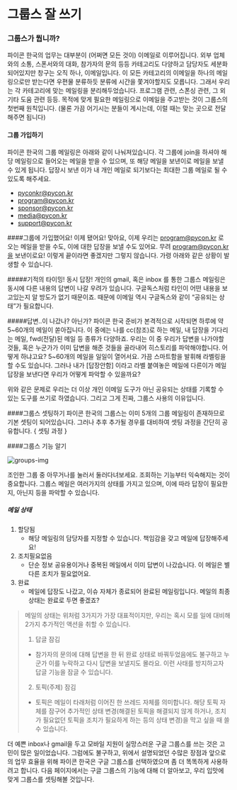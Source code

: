 # 그룹스 잘 쓰기

### 그룹스가 뭡니까?
파이콘 한국의 업무는 대부분이 (어쩌면 모든 것이) 이메일로 이루어집니다. 외부 업체와의 소통, 스폰서와의 대화, 참가자의 문의 등등 카테고리도 다양하고 담당자도 세분화되어있지만 창구는 오직 하나, 이메일입니다. 이 모든 카테고리의 이메일을 하나의 메일링으로만 받는다면 우편물 분류하듯 분류에 시간을 쫓겨야할지도 모릅니다. 그래서 우리는 각 카테고리에 맞는 메일링을 분리해두었습니다. 프로그램 관련, 스폰싱 관련, 그 외 기타 도움 관련 등등. 목적에 맞게 필요한 메일링으로 이메일을 주고받는 것이 그룹스의 첫번째 원칙입니다. (물론 가끔 어기시는 분들이 계시는데, 이럴 때는 맞는 곳으로 전달해주면 됩니다)

#### 그룹 가입하기
파이콘 한국의 그룹 메일링은 아래와 같이 나눠져있습니다. 각 그룹에 join을 하셔야 해당 메일링으로 들어오는 메일을 받을 수 있으며, 또 해당 메일을 보낸이로 메일을 보낼 수 있게 됩니다. 답장시 보낸 이가 내 개인 메일로 되기보다는 최대한 그룹 메일로 될 수 있도록 해주세요.

- [pyconkr@pycon.kr]()
- [program@pycon.kr]()
- [sponsor@pycon.kr]()
- [media@pycon.kr]()
- [support@pycon.kr]()

####그룹에 가입했어요! 이제 됐어요!
맞아요, 이제 우리는 program@pycon.kr 로 오는 메일을 받을 수도, 이에 대한 답장을 보낼 수도 있어요. 무려 program@pycon.kr을 보낸이로요! 이렇게 끝이라면 좋겠지만 그렇지 않습니다. 가령 아래와 같은 상황이 발생할 수 있습니다.

#####기적의 타이밍! 동시 답장!
개인의 gmail, 혹은 inbox 를 통한 그룹스 메일링은 동시에 다른 내용의 답변이 나갈 우려가 있습니다. 구글독스처럼 타인이 어떤 내용을 보고있는지 알 방도가 없기 때문이죠. 때문에 이메일 역시 구글독스와 같이 “공유되는 상태”가 필요합니다.

#####답변..이 나갔나? 아닌가?
파이콘 한국 준비가 본격적으로 시작되면 하루에 약 5~60개의 메일이 쏟아집니다. 이 중에는 나를 cc(참조)로 하는 메일, 내 답장을 기다리는 메일, fwd(전달)된 메일 등 종류가 다양하죠. 우리는 이 중 우리가 답변을 나가야할 것들, 혹은 누군가가 이미 답변을 해준 것들을 골라내어 히스토리를 파악해야합니다. 어떻게 하냐고요? 5~60개의 메일을 일일이 열어서요. 가끔 스마트함을 발휘해 라벨링을 할 수도 있습니다. 그러나 내가 [답장안함] 이라고 라벨 붙여놓은 메일에 다른이가 메일 답장을 보낸다면 우리가 어떻게 파악할 수 있을까요? 

위와 같은 문제로 우리는 더 이상 개인 이메일 도구가 아닌 공유되는 상태를 기록할 수 있는 도구를 쓰기로 하였습니다. 그리고 그게 진짜, 그룹스 사용의 이유입니다.

####그룹스 셋팅하기
파이콘 한국의 그룹스는 이미 5개의 그룹 메일링이 존재하므로 기본 셋팅이 되어있습니다. 그러나 추후 추가될 경우를 대비하여 셋팅 과정을 간단히 공유합니다.
{ 셋팅 과정 }

####그룹스 기능 알기

![groups-img](https://lh6.googleusercontent.com/1Hkizqv3K3bI2WtscTLSe9a1m0XLCAp4j91LMF3lKaIYhrjzWb1RvJWuv5r5dDOL_wS6l9aQwNoSfw_HaOTbqGuJoJNeFEqnawyuGn1aFPk7ZoDc7q9RF_C5O5xKfOXVLTgnjtLs)


조인한 그룹 중 아무거나를 눌러서 둘러다녀보세요. 조회하는 기능부터 익숙해지는 것이 중요합니다. 그룹스 메일은 여러가지의 상태를 가지고 있으며, 이에 따라 답장이 필요한지, 아닌지 등을 파악할 수 있습니다.

##### 메일 상태
1. 할당됨
   - 해당 메일링의 담당자를 지정할 수 있습니다. 책임감을 갖고 메일에 답장해주세요!
2. 조치필요없음
   - 단순 정보 공유용이거나 중복된 메일에서 이미 답변이 나갔습니다. 이 메일은 별다른 조치가 필요없어요.
3. 완료
    - 메일에 답장도 나갔고, 이슈 자체가 종료되어 완료된 메일링입니다. 메일의 최종 상태는 완료로 두면 좋겠죠?

>메일의 상태는 위처럼 3가지가 가장 대표적이지만, 우리는 혹시 모를 일에 대비해 2가지 추가적인 액션을 취할 수 있습니다.
>1. 답글 잠김
>   - 참가자의 문의에 대해 답변을 한 뒤 완료 상태로 바꿔두었음에도 불구하고 누군가 이를 누락하고 다시 답변을 보낼지도 몰라요. 이런 사태를 방지하고자 답글 기능을 잠글 수 있습니다. 
>2. 토픽(주제) 잠김
>   - 토픽은 메일이 타래처럼 이어진 한 쓰레드 자체를 의미합니다. 해당 토픽 자체를 잠구어 추가적인 상태 변경(해결된 토픽을 해결되지 않게 하거나, 조치가 필요없던 토픽을 조치가 필요하게 하는 등의 상태 변경)을 막고 싶을 때 쓸 수 있습니다.

더 예쁜 inbox나 gmail을 두고 모바일 지원이 실망스러운 구글 그룹스를 쓰는 것은 고민이 많은 일이었습니다. 그럼에도 불구하고, 위에서 설명되었던 수많은 장점과 앞으로의 업무 효율을 위해 파이콘 한국은 구글 그룹스를 선택하였으며 좀 더 똑똑하게 사용하려고 합니다. 다음 페이지에서는 구글 그룹스의 기능에 대해 더 알아보고, 우리 입맛에 맞게 그룹스를 셋팅해볼 것입니다.
